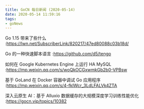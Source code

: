 ```yaml
---
title: GoCN 每日新闻 (2020-05-14)
date: 2020-05-14 11:59:16
tags:
- goNews
---
```

Go 1.15 带来了些什么 :https://lwn.net/SubscriberLink/820217/47ed80088c03b18d/

Go 的一种快速脚本语言 :https://github.com/d5/tengo

如何在 Google Kubernetes Engine 上运行 HA MySQL :https://mp.weixin.qq.com/s/woQkOCGxwmkGb2b0-VPBsw

基于 GoLand 在 Docker 容器中调试 Go 应用程序 :https://mp.weixin.qq.com/s/4-fkIWcr_3LdLFALVk4ZTA

深入云原生 AI：基于 Alluxio 数据缓存的大规模深度学习训练性能优化 :https://gocn.vip/topics/10382


